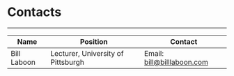 # Contacts

---

Name | Position | Contact
--- | --- | ---
Bill Laboon | Lecturer, University of Pittsburgh | Email: bill@billlaboon.com

